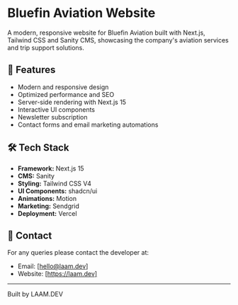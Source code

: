 # Bluefin Aviation Website

A modern, responsive website for Bluefin Aviation built with Next.js, Tailwind
CSS and Sanity CMS, showcasing the company's aviation services and trip support
solutions.

## 🚀 Features

- Modern and responsive design
- Optimized performance and SEO
- Server-side rendering with Next.js 15
- Interactive UI components
- Newsletter subscription
- Contact forms and email marketing automations

## 🛠️ Tech Stack

- **Framework:** Next.js 15
- **CMS:** Sanity
- **Styling:** Tailwind CSS V4
- **UI Components:** shadcn/ui
- **Animations:** Motion
- **Marketing:** Sendgrid
- **Deployment:** Vercel

## 👥 Contact

For any queries please contact the developer at:

- Email: [hello@laam.dev]
- Website: [https://laam.dev]

---

Built by LAAM.DEV
